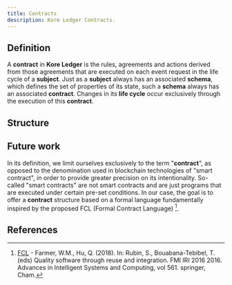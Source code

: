 ```yaml
---
title: Contracts
description: Kore Ledger Contracts.
---
```


## Definition

A **contract** in **Kore Ledger** is the rules, agreements and actions derived from those agreements that are executed on each event request in the life cycle of a **subject**. Just as a **subject** always has an associated **schema**, which defines the set of properties of its state, such a **schema** always has an associated **contract**. Changes in its **life cycle** occur exclusively through the execution of this **contract**.

## Structure

## Future work

In its definition, we limit ourselves exclusively to the term "**contract**", as opposed to the denomination used in blockchain technologies of "smart contract", in order to provide greater precision on its intentionality. So-called "smart contracts" are not smart contracts and are just programs that are executed under certain pre-set conditions. In our case, the goal is to offer a **contract** structure based on a formal language fundamentally inspired by the proposed FCL (Formal Contract Language) [^1].

## References

[^1]: [FCL](https://doi.org/10.1007/978-3-319-56157-8_9) - Farmer, W.M., Hu, Q. (2018). In: Rubin, S., Bouabana-Tebibel, T. (eds) Quality software through reuse and integration. FMI IRI 2016 2016. Advances in Intelligent Systems and Computing, vol 561. springer, Cham.
